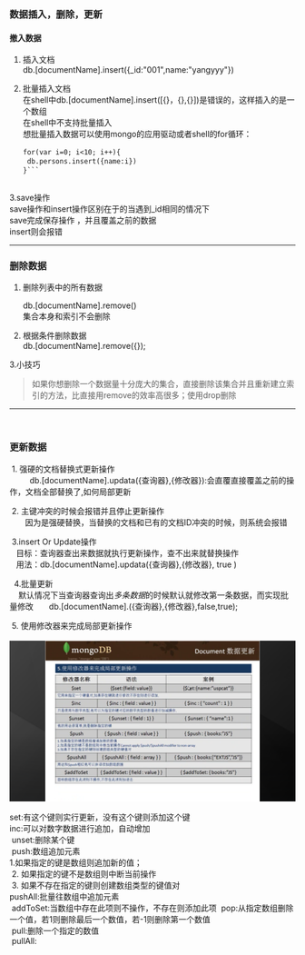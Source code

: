 ### 数据插入，删除，更新

####  撤入数据
1.  插入文档  
     db.[documentName].insert({_id:"001",name:"yangyyy"})
     
2.  批量插入文档  
    在shell中db.[documentName].insert([{}，{},{}])是错误的，这样插入的是一个数组  
    在shell中不支持批量插入  
    想批量插入数据可以使用mongo的应用驱动或者shell的for循环：  
    ```
    for(var i=0; i<10; i++){
     db.persons.insert({name:i})
    }```
    
    
3.save操作  
 save操作和insert操作区别在于的当遇到_id相同的情况下  
 save完成保存操作  ，并且覆盖之前的数据  
 insert则会报错
 
 ____________________________
 
### 删除数据
1.  删除列表中的所有数据

    db.[documentName].remove()  
    集合本身和索引不会删除  
    
 2. 根据条件删除数据  
    db.[documentName].remove({});
    
  3.小技巧  
  > 如果你想删除一个数据量十分庞大的集合，直接删除该集合并且重新建立索引的方法，比直接用remove的效率高很多；使用drop删除
  
  
  ________________________
  
  
### 更新数据
  
  1. 强硬的文档替换式更新操作   
          db.[documentName].updata({查询器},{修改器}):会直覆直接覆盖之前的操作，文档全部替换了,如何局部更新  
          
  2. 主键冲突的时候会报错并且停止更新操作  
        因为是强硬替换，当替换的文档和已有的文档ID冲突的时候，则系统会报错
      
  3.insert Or Update操作  
    目标：查询器查出来数据就执行更新操作，查不出来就替换操作  
    用法：db.[documentName].updata({查询器},{修改器}, true )
    
   4.批量更新   
     默认情况下当查询器查询出*多条数据*的时候默认就修改第一条数据，而实现批量修改
       db.[documentName].({查询器},{修改器},false,true);
          
          
  5. 使用修改器来完成局部更新操作  
  ![image](https://github.com/wyyww/wxyyww_images/blob/master/screenShot/Screenshot_2018-03-11-15-27-28.png)    
  
  set:有这个键则实行更新，没有这个键则添加这个键  
  inc:可以对数字数据进行追加，自动增加  
  unset:删除某个键  
  push:数组追加元素  
  1.如果指定的键是数组则追加新的值；  
  2. 如果指定的键不是数组则中断当前操作  
  3. 如果不存在指定的键则创建数组类型的键值对  
  pushAll:批量往数组中追加元素  
  addToSet:当数组中存在此项则不操作，不存在则添加此项
  pop:从指定数组删除一个值，若1则删除最后一个数值，若-1则删除第一个数值  
  pull:删除一个指定的数值  
  pullAll:
  

